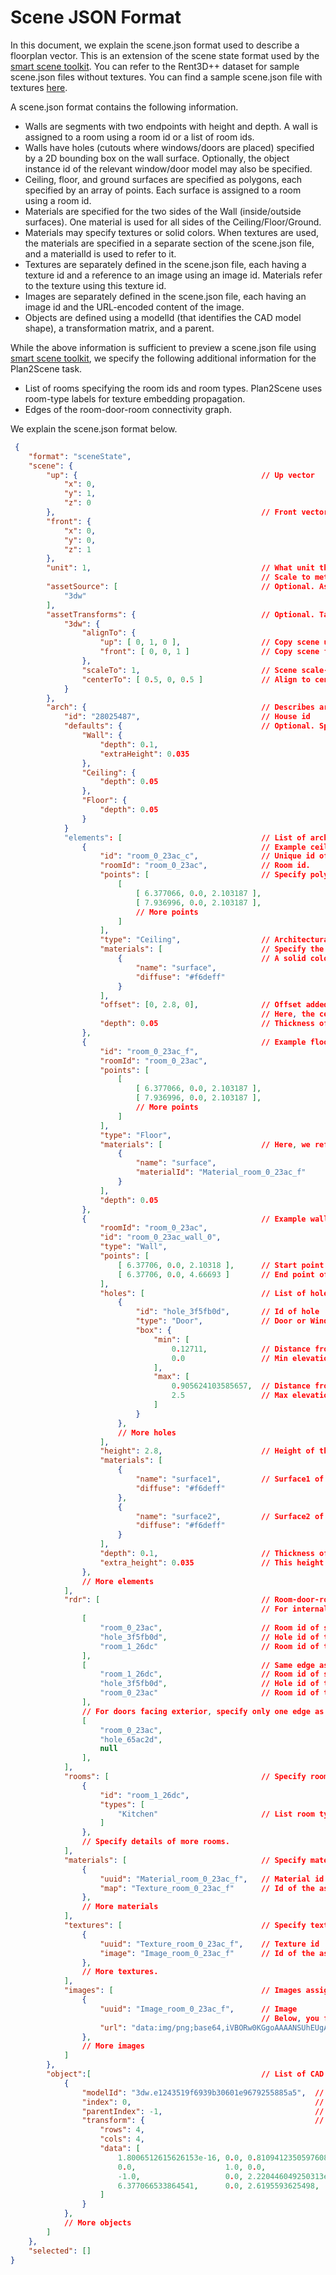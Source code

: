 # Scene JSON Format
In this document, we explain the scene.json format used to describe a floorplan vector. This is an extension of the scene state format used by the [smart scene toolkit](https://github.com/smartscenes/sstk/wiki). You can refer to the Rent3D++ dataset for sample scene.json files without textures. You can find a sample scene.json file with textures [here](./sample_scene.json.md).

A scene.json format contains the following information.
 - Walls are segments with two endpoints with height and depth. A wall is assigned to a room using a room id or a list of room ids.
 - Walls have holes (cutouts where windows/doors are placed) specified by a 2D bounding box on the wall surface. Optionally, the object instance id of the relevant window/door model may also be specified. 
 - Ceiling, floor, and ground surfaces are specified as polygons, each specified by an array of points. Each surface is assigned to a room using a room id.
 - Materials are specified for the two sides of the Wall (inside/outside surfaces). One material is used for all sides of the Ceiling/Floor/Ground.
 - Materials may specify textures or solid colors. When textures are used, the materials are specified in a separate section of the scene.json file, and a materialId is used to refer to it.
 - Textures are separately defined in the scene.json file, each having a texture id and a reference to an image using an image id. Materials refer to the texture using this texture id.
 - Images are separately defined in the scene.json file, each having an image id and the URL-encoded content of the image.
 - Objects are defined using a modelId (that identifies the CAD model shape), a transformation matrix, and a parent.

While the above information is sufficient to preview a scene.json file using [smart scene toolkit](https://github.com/smartscenes/sstk), we specify the following additional information for the Plan2Scene task.
 - List of rooms specifying the room ids and room types. Plan2Scene uses room-type labels for texture embedding propagation.
 - Edges of the room-door-room connectivity graph. 

 We explain the scene.json format below. 

```json
 {
    "format": "sceneState",
    "scene": {
        "up": {                                         // Up vector
            "x": 0,
            "y": 1,
            "z": 0
        },                                              // Front vector
        "front": {
            "x": 0,
            "y": 0,
            "z": 1
        },
        "unit": 1,                                      // What unit the architecture is specified in. 
                                                        // Scale to meters.
        "assetSource": [                                // Optional. Asset source containing CAD models of objects.
            "3dw"
        ],
        "assetTransforms": {                            // Optional. Tansform CAD models to match scene coordinate frame.
            "3dw": {
                "alignTo": {
                    "up": [ 0, 1, 0 ],                  // Copy scene up direction
                    "front": [ 0, 0, 1 ]                // Copy scene front direction
                },
                "scaleTo": 1,                           // Scene scale-to-metres
                "centerTo": [ 0.5, 0, 0.5 ]             // Align to center.
            }
        },
        "arch": {                                       // Describes architecture
            "id": "28025487",                           // House id
            "defaults": {                               // Optional. Specify default values for each element type.
                "Wall": {
                    "depth": 0.1,                      
                    "extraHeight": 0.035               
                },
                "Ceiling": {
                    "depth": 0.05                       
                },
                "Floor": {
                    "depth": 0.05
                }
            }
            "elements": [                               // List of architectural elements
                {                                       // Example ceiling surface
                    "id": "room_0_23ac_c",              // Unique id of the element.
                    "roomId": "room_0_23ac",            // Room id.
                    "points": [                         // Specify polygon outline of the surface.
                        [
                            [ 6.377066, 0.0, 2.103187 ],
                            [ 7.936996, 0.0, 2.103187 ],
                            // More points
                        ]
                    ],
                    "type": "Ceiling",                  // Architectural type ('Wall', 'Ceiling', 'Floor', 'Ground') 
                    "materials": [                      // Specify the material of the surface.
                        {                               // A solid color material is specified.
                            "name": "surface",
                            "diffuse": "#f6deff"
                        }
                    ],
                    "offset": [0, 2.8, 0],              // Offset added to points. 
                                                        // Here, the ceiling is lifted 2.8m from the ground. 
                    "depth": 0.05                       // Thickness of the surface.
                },
                {                                       // Example floor surface
                    "id": "room_0_23ac_f",
                    "roomId": "room_0_23ac",
                    "points": [
                        [
                            [ 6.377066, 0.0, 2.103187 ],
                            [ 7.936996, 0.0, 2.103187 ],
                            // More points
                        ]
                    ],
                    "type": "Floor",
                    "materials": [                      // Here, we refer to a material specified separately.
                        {
                            "name": "surface",
                            "materialId": "Material_room_0_23ac_f"
                        }
                    ],
                    "depth": 0.05
                },
                {                                       // Example wall
                    "roomId": "room_0_23ac",
                    "id": "room_0_23ac_wall_0",
                    "type": "Wall",
                    "points": [
                        [ 6.37706, 0.0, 2.10318 ],      // Start point of the wall
                        [ 6.37706, 0.0, 4.66693 ]       // End point of the wall
                    ],
                    "holes": [                          // List of holes in the wall. Holes make room for doors and windows.
                        {
                            "id": "hole_3f5fb0d",       // Id of hole
                            "type": "Door",             // Door or Window.
                            "box": {
                                "min": [
                                    0.12711,            // Distance from start point of the wall to the start of the hole.
                                    0.0                 // Min elevation of the hole.
                                ],
                                "max": [
                                    0.905624103585657,  // Distance from the start point of the wall to the end of the hole.
                                    2.5                 // Max elevation of the hole.
                                ]
                            }
                        },
                        // More holes
                    ],
                    "height": 2.8,                      // Height of the wall
                    "materials": [
                        {
                            "name": "surface1",         // Surface1 of wall. Interior side to assigned room.
                            "diffuse": "#f6deff"
                        },
                        {
                            "name": "surface2",         // Surface2 of wall. Exterior side to assigned room.
                            "diffuse": "#f6deff"
                        }
                    ],
                    "depth": 0.1,                       // Thickness of wall
                    "extra_height": 0.035               // This height is added to wall to ensure no gaps
                },
                // More elements
            ],
            "rdr": [                                    // Room-door-room connectivity graph edges. 
                                                        // For internal doors, specify each edge in both directions. See the example below.
                [
                    "room_0_23ac",                      // Room id of start node.
                    "hole_3f5fb0d",                     // Hole id of the door corresponding to edge.
                    "room_1_26dc"                       // Room id of the end node.
                ],
                [                                       // Same edge as before, specified in the reverse direction.
                    "room_1_26dc",                      // Room id of start node.
                    "hole_3f5fb0d",                     // Hole id of the door corresponding to edge.
                    "room_0_23ac"                       // Room id of the end node.
                ],
                // For doors facing exterior, specify only one edge as follows.
                [
                    "room_0_23ac",                     
                    "hole_65ac2d",                     
                    null                       
                ],
            ],
            "rooms": [                                  // Specify room type information of each room.
                {
                    "id": "room_1_26dc",
                    "types": [
                        "Kitchen"                       // List room types.
                    ]
                },
                // Specify details of more rooms.
            ],
            "materials": [                              // Specify materials
                {
                    "uuid": "Material_room_0_23ac_f",   // Material id
                    "map": "Texture_room_0_23ac_f"      // Id of the assigned texture.
                },
                // More materials
            ],
            "textures": [                               // Specify textures.
                {
                    "uuid": "Texture_room_0_23ac_f",    // Texture id
                    "image": "Image_room_0_23ac_f"      // Id of the assigned image.
                },
                // More textures.
            ],
            "images": [                                 // Images assigned to textures.
                {
                    "uuid": "Image_room_0_23ac_f",      // Image
                                                        // Below, you find the URL encoded image.
                    "url": "data:img/png;base64,iVBORw0KGgoAAAANSUhEUgAAAIAAAACACAYAAADDPmHLAABC5UlEQVR4nM293XpkN64kGgC4Ut575v2vztOcB5q76S7lIoG5iABXSpZUkqy2d/XnLls/mStJEAgEAqD9n////6vMQgHITJgZbDiqgCogc8IKgDv4QwZgAgVYDIQPWASqFvJMjOGwSpQbVgG1EmZAVcFQWAW4AWMEYIZ1X4A... (truncated)"
                },
                // More images
            ]
        },
        "object":[                                      // List of CAD models
            {
                "modelId": "3dw.e1243519f6939b30601e9679255885a5",  // Shape id from shapenet
                "index": 0,                                         // Running id specified for object.
                "parentIndex": -1,                                  // No parent
                "transform": {                                      // Transformation matrix
                    "rows": 4,
                    "cols": 4,
                    "data": [
                        1.8006512615626153e-16, 0.0, 0.8109412350597608,    0.0,
                        0.0,                    1.0, 0.0,                   0.0,
                        -1.0,                   0.0, 2.220446049250313e-16, 0.0,
                        6.377066533864541,      0.0, 2.6195593625498,       1.0
                    ]
                }
            },
            // More objects
        ]
    },
    "selected": []
}
```